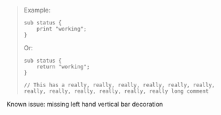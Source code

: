 > Example:
> 
>     sub status {
>         print "working";
>     }
> 
> Or:
> 
>     sub status {
>         return "working";
>     }
>     
>     // This has a really, really, really, really, really, really, really, really, really, really, really, really long comment

Known issue: missing left hand vertical bar decoration

